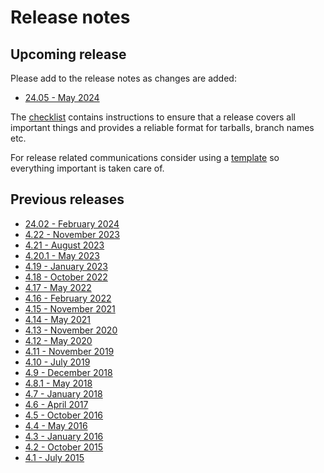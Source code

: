 # Release notes

## Upcoming release

Please add to the release notes as changes are added:
* [24.05  - May 2024](coreboot-24.05-relnotes.md)

The [checklist] contains instructions to ensure that a release covers all
important things and provides a reliable format for tarballs, branch
names etc.

For release related communications consider using a [template] so everything
important is taken care of.


## Previous releases

* [24.02  - February 2024](coreboot-24.02-relnotes.md)
* [4.22   - November 2023](coreboot-4.22-relnotes.md)
* [4.21   - August 2023](coreboot-4.21-relnotes.md)
* [4.20.1 - May 2023](coreboot-4.20.1-relnotes.md)
* [4.19   - January 2023](coreboot-4.19-relnotes.md)
* [4.18   - October 2022](coreboot-4.18-relnotes.md)
* [4.17   - May 2022](coreboot-4.17-relnotes.md)
* [4.16   - February 2022](coreboot-4.16-relnotes.md)
* [4.15   - November 2021](coreboot-4.15-relnotes.md)
* [4.14   - May 2021](coreboot-4.14-relnotes.md)
* [4.13   - November 2020](coreboot-4.13-relnotes.md)
* [4.12   - May 2020](coreboot-4.12-relnotes.md)
* [4.11   - November 2019](coreboot-4.11-relnotes.md)
* [4.10   - July 2019](coreboot-4.10-relnotes.md)
* [4.9    - December 2018](coreboot-4.9-relnotes.md)
* [4.8.1  - May 2018](coreboot-4.8.1-relnotes.md)
* [4.7    - January 2018](coreboot-4.7-relnotes.md)
* [4.6    - April 2017](coreboot-4.6-relnotes.md)
* [4.5    - October 2016](coreboot-4.5-relnotes.md)
* [4.4    - May 2016](coreboot-4.4-relnotes.md)
* [4.3    - January 2016](coreboot-4.3-relnotes.md)
* [4.2    - October 2015](coreboot-4.2-relnotes.md)
* [4.1    - July 2015](coreboot-4.1-relnotes.md)


[checklist]: checklist.md
[template]: templates.md

